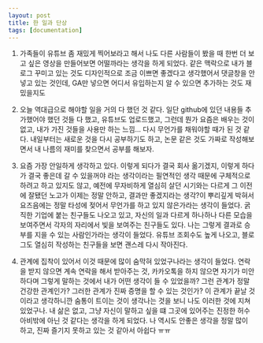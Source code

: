 ```yaml
---
layout: post
title: 한 일과 단상
tags: [documentation]
---
```


1. 가족들이 유튜브 좀 재밌게 찍어보라고 해서 나도 다른 사람들이 봤을 때 한번 더 보고 싶은 영상을 만들어보면 어떨까라는 생각을 하게 되었다. 같은 맥락으로 내가 블로그 꾸미고 있는 것도 디자인적으로 조금 이쁘면 좋겠다고 생각했어서 댓글창을 안넣고 있는 것인데, GA만 넣으면 어디서 유입하는지 알 수 있으면 추가하는 것도 재밌을지도

2. 오늘 역대급으로 해야할 일을 거의 다 했던 것 같다. 일단 github에 있던 내용들  추가했어야 했던 것들 다 했고, 유튜브도 업로드했고, 그런데 뭔가 요즘은 배우는 것이 없고, 내가 가진 것들을 사용만 하는 느낌... 다시 무언가를 채워야할 때가 된 것 같다. 내일부터는 새로운 것을 다시 공부하기도 하고, 논문 같은 것도 가짜로 작성해보면서 내 나름의 재미를 찾으면서 공부를 해보자. 

3. 요즘 가장 안일하게 생각하고 있다. 이렇게 되다가 결국 회사 옮기겠지, 이렇게 하다가 결국 좋은데 갈 수 있을꺼야 라는 생각이라는 필연적인 생각 때문에 구체적으로 하려고 하고 있지도 않고, 예전에 무자비하게 열심히 살던 시기와는 다르게 그 이전에 잘됐던 노고가 이제는 정말 안하고, 결과만 좋겠지라는 생각?이 뿌리깊게 박혀서 요즈음에는 정말 타성에 젖어서 무언가를 하고 있지 않은가라는 생각이 들었다. 굵직한 기업에 붙는 친구들도 나오고 있고, 자신의 일과 다르게 하나하나 다른 모습을 보여주면서 각자의 자리에서 빛을 보여주는 친구들도 있다. 나는 그렇게 결과로 승부를 지을 수 있는 사람인가라는 생각이 들었다. 유튜브 조회수도 높게 나오고, 블로그도 열심히 작성하는 친구들을 보면 괜스레 다시 작아진다.

4. 관계에 집착이 있어서 이것 때문에 많이 숨막혀 있었구나라는 생각이 들었다. 연락을 받지 않으면 계속 연락을 해서 받아주는 것, 카카오톡을 하지 않으면 자기가 미안하다며 그렇게 말하는 것에서 내가 어떤 생각이 들 수 있었을까? 그런 관계가 정말 건강한 관계인가? 그러한 관계가 진짜 증명을 할 수 있는 것인가? 이 관계가 끝날 것이라고 생각하니깐 숨통이 트이는 것이 생각나는 것을 보니 나도 이러한 것에 지쳐있었구나. 내 삶은 없고, 그냥 자신이 말하고 싶을 떄 그곳에 있어주는 진정한 허수아비밖에 아닌 것 같다는 생각을 하게 되었다. 나 역시도 안좋은 생각을 정말 많이 하고, 진짜 즐기지 못하고 있는 것 같아서 아쉽다 ㅠㅠ